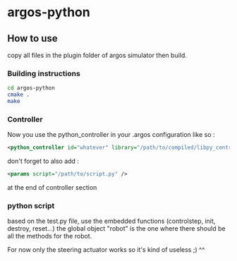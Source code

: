 # argos-python

## How to use
copy all files in the plugin folder of argos simulator
then build.

### Building instructions
```bash
cd argos-python
cmake .
make
```
### Controller
Now you use the python_controller in your .argos configuration like so :
```xml
<python_controller id="whatever" library="/path/to/compiled/libpy_controller_interface.so">
```

don't forget to also add :
```xml
<params script="/path/to/script.py" />
```
at the end of controller section

### python script
based on the test.py file, use the embedded functions (controlstep, init, destroy, reset...)
the global object "robot" is the one where there should be all the methods for the robot.

For now only the steering actuator works so it's kind of useless ;) ^^
